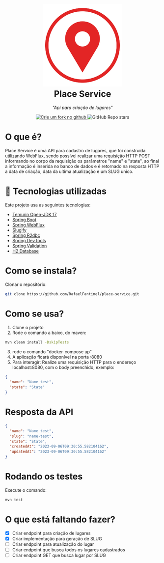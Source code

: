 <h1 align="center">
  <img src="./doc/place.png" width=256 alt="place-service">
  <br />
  Place Service
</h1>

<p align="center"><i>"Api para criação de lugares"</i></p>

<p align="center">

  <a href="https://github.com/RafaelFantinel/place-service/fork">
    <img height=26 alt="Crie um fork no github" src="https://img.shields.io/badge/Fork--Me-H?style=social&logo=github">
  </a>
  <img  height=26 alt="GitHub Repo stars" src="https://img.shields.io/github/stars/RafaelFantinel/place-service?style=social">

</p>

# O que é?

Place Service é uma API para cadastro de lugares, que foi construída utilizando WebFlux, sendo possível realizar uma requisição HTTP POST informando no corpo da requisição os parâmetros "name" e "state", ao final a informação é inserida no banco de dados e é retornado na resposta HTTP a data de criação, data da ultima atualização e um SLUG unico.

# 🚀 Tecnologias utilizadas

Este projeto usa as seguintes tecnologias:

- [Temurin Open-JDK 17](https://adoptium.net/temurin/releases/)
- [Spring Boot](https://spring.io/projects/spring-boot)
- [Spring WebFlux](https://docs.spring.io/spring-framework/reference/web/webflux.html)
- [Slugify](https://github.com/slugify/slugify)
- [Spring R2dbc](https://spring.io/guides/gs/accessing-data-r2dbc/)
- [Spring Dev tools](https://docs.spring.io/spring-boot/docs/1.5.16.RELEASE/reference/html/using-boot-devtools.html#:~:text=The%20spring%2Dboot%2Ddevtools%20module%20includes%20an%20embedded%20LiveReload%20server,and%20Safari%20from%20livereload.com.)
- [Spring Validation](https://www.baeldung.com/spring-boot-bean-validation)
- [H2 Database](https://www.h2database.com)

# Como se instala?

Clonar o repositório:

```sh
git clone https://github.com/RafaelFantinel/place-service.git
```

# Como se usa?

1. Clone o projeto
2. Rode o comando a baixo, do maven:

```sh
mvn clean install -DskipTests
```

3. rode o comando "docker-compose up"
4. A aplicação ficará disponível na porta :8080
5. Para interagir:
  Realize uma requisição HTTP para o endereço localhost:8080, com o body preenchido, exemplo:

```json
{
  "name": "Name test",
  "state": "State"
}

```

# Resposta da API

```json
{
  "name": "Name test",
  "slug": "name-test",
  "state": "State",
  "createdAt": "2023-09-06T09:30:55.582104162",
  "updatedAt": "2023-09-06T09:30:55.582104162"
}

```

# Rodando os testes

Execute o comando:

```sh
mvn test
```

# O que está faltando fazer?

- [x] Criar endpoint para criação de lugares
- [x] Criar implementação para geração de SLUG
- [ ] Criar endpoint para atualização do lugar
- [ ] Criar endpoint que busca todos os lugares cadastrados
- [ ] Criar endpoint GET que busca lugar por SLUG

